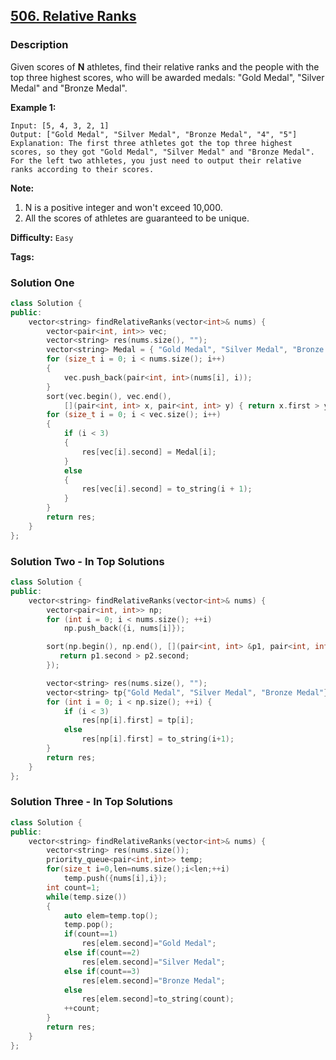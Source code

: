 ## [506. Relative Ranks](https://leetcode.com/problems/relative-ranks/description/)

### Description

Given scores of **N** athletes, find their relative ranks and the people with the top three highest scores, who will be awarded medals: "Gold Medal", "Silver Medal" and "Bronze Medal".

**Example 1:**

```
Input: [5, 4, 3, 2, 1]
Output: ["Gold Medal", "Silver Medal", "Bronze Medal", "4", "5"]
Explanation: The first three athletes got the top three highest scores, so they got "Gold Medal", "Silver Medal" and "Bronze Medal".
For the left two athletes, you just need to output their relative ranks according to their scores.
```

**Note:**

1. N is a positive integer and won't exceed 10,000.
2. All the scores of athletes are guaranteed to be unique.

**Difficulty:** `Easy`

**Tags:**

### Solution One

```c++
class Solution {
public:
    vector<string> findRelativeRanks(vector<int>& nums) {
        vector<pair<int, int>> vec;
        vector<string> res(nums.size(), "");
        vector<string> Medal = { "Gold Medal", "Silver Medal", "Bronze Medal" };
        for (size_t i = 0; i < nums.size(); i++)
        {
            vec.push_back(pair<int, int>(nums[i], i));
        }
        sort(vec.begin(), vec.end(),
            [](pair<int, int> x, pair<int, int> y) { return x.first > y.first; });
        for (size_t i = 0; i < vec.size(); i++)
        {
            if (i < 3)
            {
                res[vec[i].second] = Medal[i];
            }
            else
            {
                res[vec[i].second] = to_string(i + 1);
            }
        }
        return res;
    }
};
```

### Solution Two - In Top Solutions

```c++
class Solution {
public:
    vector<string> findRelativeRanks(vector<int>& nums) {
        vector<pair<int, int>> np;
        for (int i = 0; i < nums.size(); ++i)
            np.push_back({i, nums[i]});

        sort(np.begin(), np.end(), [](pair<int, int> &p1, pair<int, int> &p2) {
           return p1.second > p2.second;
        });

        vector<string> res(nums.size(), "");
        vector<string> tp{"Gold Medal", "Silver Medal", "Bronze Medal"};
        for (int i = 0; i < np.size(); ++i) {
            if (i < 3)
                res[np[i].first] = tp[i];
            else
                res[np[i].first] = to_string(i+1);
        }
        return res;
    }
};
```

### Solution Three - In Top Solutions

```c++
class Solution {
public:
    vector<string> findRelativeRanks(vector<int>& nums) {
        vector<string> res(nums.size());
        priority_queue<pair<int,int>> temp;
        for(size_t i=0,len=nums.size();i<len;++i)
            temp.push({nums[i],i});
        int count=1;
        while(temp.size())
        {
            auto elem=temp.top();
            temp.pop();
            if(count==1)
                res[elem.second]="Gold Medal";
            else if(count==2)
                res[elem.second]="Silver Medal";
            else if(count==3)
                res[elem.second]="Bronze Medal";
            else
                res[elem.second]=to_string(count);
            ++count;
        }
        return res;
    }
};
```
